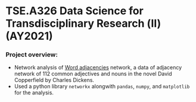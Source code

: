 # TSE.A326 Data Science for Transdisciplinary Research (Ⅱ) (AY2021)

### Project overview: 
- Network analysis of [Word adjacencies](http://www-personal.umich.edu/~mejn/netdata/adjnoun.zip) network, a data of adjacency network of 112 common adjectives and nouns in the novel David Copperfield by Charles Dickens.
- Used a python library `networkx` alongwith `pandas`, `numpy`, and `matplotlib` for the analysis.
